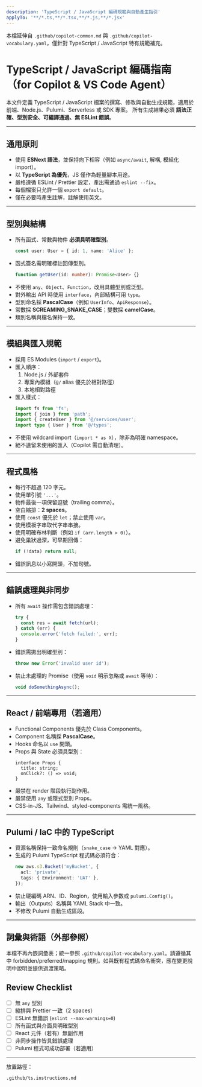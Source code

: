 ```yaml
---
description: 'TypeScript / JavaScript 編碼規範與自動產生指引'
applyTo: '**/*.ts,**/*.tsx,**/*.js,**/*.jsx'
---
```


本檔延伸自 `.github/copilot-common.md` 與 `.github/copilot-vocabulary.yaml`，僅針對 TypeScript / JavaScript 特有規範補充。

# TypeScript / JavaScript 編碼指南（for Copilot & VS Code Agent）

本文件定義 TypeScript / JavaScript 檔案的撰寫、修改與自動生成規範，適用於前端、Node.js、Pulumi、Serverless 或 SDK 專案。
所有生成結果必須 **語法正確、型別安全、可編譯通過、無 ESLint 錯誤**。

---

## 通用原則

- 使用 **ESNext 語法**，並保持向下相容（例如 `async/await`, 解構, 模組化 import）。
- 以 **TypeScript 為優先**，JS 僅作為輕量腳本用途。
- 嚴格遵循 ESLint / Prettier 設定，產出需通過 `eslint --fix`。
- 每個檔案只允許一個 `export default`。
- 僅在必要時產生註解，註解使用英文。

---

## 型別與結構

- 所有函式、常數與物件 **必須具明確型別**。
  ```ts
  const user: User = { id: 1, name: 'Alice' };
  ```
- 函式簽名需明確標註回傳型別。
  ```ts
  function getUser(id: number): Promise<User> {}
  ```
- 不使用 `any`、`Object`、`Function`，改用具體型別或泛型。
- 對外輸出 API 時使用 `interface`，內部結構可用 `type`。
- 型別命名採 **PascalCase**（例如 `UserInfo`、`ApiResponse`）。
- 常數採 **SCREAMING_SNAKE_CASE**；變數採 **camelCase**。
- 類別名稱與檔名保持一致。

---

## 模組與匯入規範

- 採用 ES Modules (`import` / `export`)。
- 匯入順序：
  1. Node.js / 外部套件
  2. 專案內模組（`@/` alias 優先於相對路徑）
  3. 本地相對路徑
- 匯入樣式：
  ```ts
  import fs from 'fs';
  import { join } from 'path';
  import { createUser } from '@/services/user';
  import type { User } from '@/types';
  ```
- 不使用 wildcard import（`import * as X`），除非為明確 namespace。
- 絕不遺留未使用的匯入（Copilot 需自動清理）。

---

## 程式風格

- 每行不超過 120 字元。
- 使用單引號 `'...'`。
- 物件最後一項保留逗號（trailing comma）。
- 空白縮排：**2 spaces**。
- 使用 `const` 優先於 `let`；禁止使用 `var`。
- 使用模板字串取代字串串接。
- 使用明確布林判斷（例如 `if (arr.length > 0)`）。
- 避免巢狀過深，可早期回傳：
  ```ts
  if (!data) return null;
  ```
- 錯誤訊息以小寫開頭，不加句號。

---

## 錯誤處理與非同步

- 所有 `await` 操作需包含錯誤處理：
  ```ts
  try {
    const res = await fetch(url);
  } catch (err) {
    console.error('fetch failed:', err);
  }
  ```
- 錯誤需拋出明確型別：
  ```ts
  throw new Error('invalid user id');
  ```
- 禁止未處理的 Promise（使用 `void` 明示忽略或 `await` 等待）：
  ```ts
  void doSomethingAsync();
  ```

---

## React / 前端專用（若適用）

- Functional Components 優先於 Class Components。
- Component 名稱採 **PascalCase**。
- Hooks 命名以 `use` 開頭。
- Props 與 State 必須具型別：
  ```tsx
  interface Props {
    title: string;
    onClick?: () => void;
  }
  ```
- 嚴禁在 render 階段執行副作用。
- 嚴禁使用 `any` 或隱式型別 Props。
- CSS-in-JS、Tailwind、styled-components 需統一風格。

---

## Pulumi / IaC 中的 TypeScript

- 資源名稱保持一致命名規則（`snake_case` → YAML 對應）。
- 生成的 Pulumi TypeScript 程式碼必須符合：
  ```ts
  new aws.s3.Bucket('myBucket', {
    acl: 'private',
    tags: { Environment: 'UAT' },
  });
  ```
- 禁止硬編碼 ARN、ID、Region，使用輸入參數或 `pulumi.Config()`。
- 輸出（Outputs）名稱與 YAML Stack 中一致。
- 不修改 Pulumi 自動生成區段。

---

## 詞彙與術語（外部參照）

本檔不再內嵌詞彙表；統一參照 `.github/copilot-vocabulary.yaml`。請遵循其中 forbidden/preferred/mapping 規則。如與既有程式碼命名衝突，應在變更說明中說明並提供過渡策略。

## Review Checklist

- [ ] 無 `any` 型別
- [ ] 縮排與 Prettier 一致（2 spaces）
- [ ] ESLint 無錯誤 (`eslint --max-warnings=0`)
- [ ] 所有函式與介面具明確型別
- [ ] React 元件（若有）無副作用
- [ ] 非同步操作皆具錯誤處理
- [ ] Pulumi 程式可成功部署（若適用）

---

放置路徑：
```
.github/ts.instructions.md
```
